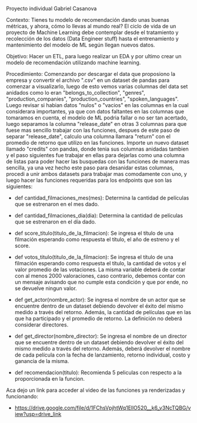 Proyecto individual
Gabriel Casanova

Contexto:
Tienes tu modelo de recomendación dando unas buenas métricas, y ahora, cómo lo llevas al mundo real?
El ciclo de vida de un proyecto de Machine Learning debe contemplar desde el tratamiento y recolección de los datos (Data Engineer stuff) hasta el entrenamiento y mantenimiento del modelo de ML según llegan nuevos datos.

Objetivo:
Hacer un ETL, para luego realizar un EDA y por ultimo crear un modelo de recomendación utilizando machine learning.

Procedimiento:
Comenzando por descargar el data que proposiono la empresa y convertir el archivo ".csv" en un dataset de pandas para comenzar a visualizarlo, luego de esto vemos varias columnas del data set anidados como lo eran "belongs_to_collection", "genres", "production_companies", "production_countries", "spoken_languages".
Luego revisar si habian datos "nulos" o "vacios" en las columnas en la cual considerara importantes, ya que con datos faltantes en las columnas que tomaramos en cuenta, el modelo de ML podria fallar o no ser tan acertado, luego separamos la columna "release_date" en otras 3 columnas para que fuese mas sencillo trabajar con las funciones, despues de este paso de separar "release_date", calculo una columna llamara "return" con el promedio de retorno que utilizo en las funciones.
Importe un nuevo dataset llamado "credits" con pandas, donde tenia sus columnas anidadas tambien y el paso siguientes fue trabajar en ellas para dejarlas como una columna de listas para poder hacer las busquedas con las funciones de manera mas sencilla, ya una vez hecho este paso para desanidar estas columnas, procedi a unir ambos datasets para trabajar mas comodamente con uno, y luego hacer las funciones requeridas para los endpoints que son las siguientes:

- def cantidad_filmaciones_mes(mes): Determina la cantidad de películas que se estrenaron en el mes dado.

- def cantidad_filmaciones_dia(dia): Determina la cantidad de películas que se estrenaron en el día dado.

- def score_titulo(titulo_de_la_filmacion): Se ingresa el título de una filmación esperando como respuesta el título, el año de estreno y el score.

- def votos_titulo(titulo_de_la_filmacion): Se ingresa el título de una filmación esperando como respuesta el título, la cantidad de votos y el valor promedio de las votaciones. La misma variable deberá de contar con al menos 2000 valoraciones, caso contrario, debemos contar con un mensaje avisando que no cumple esta condición y que por ende, no se devuelve ningun valor.

- def get_actor(nombre_actor): Se ingresa el nombre de un actor que se encuentre dentro de un dataset debiendo devolver el éxito del mismo medido a través del retorno. Además, la cantidad de películas que en las que ha participado y el promedio de retorno. La definición no deberá considerar directores.

- def get_director(nombre_director): Se ingresa el nombre de un director que se encuentre dentro de un dataset debiendo devolver el éxito del mismo medido a través del retorno. Además, deberá devolver el nombre de cada película con la fecha de lanzamiento, retorno individual, costo y ganancia de la misma.

- def recomendacion(titulo): Recomienda 5 peliculas con respecto a la proporcionada en la funcion.


Aca dejo un link para acceder al video de las funciones ya renderizadas y funcionando:

- https://drive.google.com/file/d/1FChsVpjhtWq1EllO520__k6_v3NcTQBG/view?usp=drive_link
